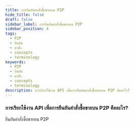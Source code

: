 ```yaml
---
title: การยืนยันคำสั่งซื้อขายบน P2P
hide_title: false
draft: false
sidebar_label: การยืนยันคำสั่งซื้อขายบน P2P
sidebar_position: 4
tags:
  - P2P
  - ยืนยัน
  - คำสั่ง
  - concepts
  - terminology
keywords:
  - P2P
  - ยืนยัน
  - คำสั่ง
  - concepts
  - terminology
description: การเรียกใช้งาน API เพื่อการยืนยันคำสั่งซื้อขายบน P2P คืออะไร?
---
```


### การเรียกใช้งาน API เพื่อการยืนยันคำสั่งซื้อขายบน P2P คืออะไร?

ยืนยันคำสั่งซื้อขายบน P2P
